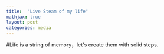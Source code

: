 ```yaml
---
title:  "Live Steam of my life"
mathjax: true
layout: post
categories: media
---
```

#Life is a string of memory，let's create them with solid steps.
